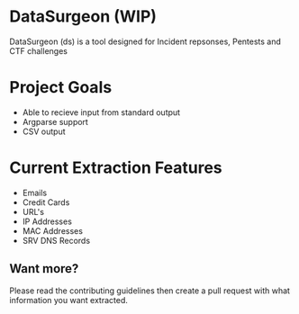 # DataSurgeon (WIP)
DataSurgeon (ds) is a tool designed for Incident repsonses, Pentests and CTF challenges

# Project Goals
* Able to recieve input from standard output
* Argparse support
* CSV output

# Current Extraction Features
* Emails
* Credit Cards
* URL's
* IP Addresses
* MAC Addresses
* SRV DNS Records

## Want more?
Please read the contributing guidelines then create a pull request with what information you want extracted.
